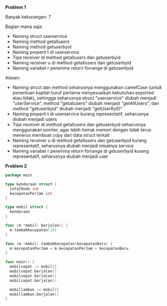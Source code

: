 **Problem 1**

Banyak kekurangan: 7

Bagian mana saja:

- Naming struct userservice
- Naming method getallusers
- Naming method getuserbyid
- Naming properti t di userservice
- Tipe receiver di method getallusers dan getuserbyid
- Naming receiver u di method getallusers dan getuserbyid
- Naming variabel r penerima return forrange di getuserbyid

Alasan:

- Naming struct dan method seharusnya menggunakan camelCase (untuk penentuan kapital huruf pertama menyesuaikan kebutuhan exported atau tidak), sehingga seharusnya struct "userservice" diubah menjadi "userService", method "getallusers" diubah menjadi "getAllUsers", dan method "getuserbyid" diubah menjadi "getUserByID"
- Naming properti t di userservice kurang representatif, seharusnya diubah menjadi users
- Tipe receiver di method getallusers dan getuserbyid seharusnya menggunakan pointer, agar lebih hemat memori dengan tidak terus menerus membuat copy dari data struct terkait
- Naming receiver u di method getallusers dan getuserbyid kurang representatif, seharusnya diubah menjadi misalnya service
- Naming variabel r penerima return forrange di getuserbyid kurang representatif, seharusnya diubah menjadi user

**Problem 2**

```go
package main

type kendaraan struct {
  totalRoda int
  kecepatanPerJam int
}

type mobil struct {
  kendaraan
}

func (m *mobil) berjalan() {
  m.tambahKecepatan(10)
}

func (m *mobil) tambahKecepatan(kecepatanBaru) {
  m.kecepatanPerJam = m.kecepatanPerJam + kecepatanBaru
}

func main() {
  mobilcepat := mobil{}
  mobilcepat.berjalan()
  mobilcepat.berjalan()
  mobilcepat.berjalan()

  mobillamban := mobil{}
  mobillamban.berjalan()
}

```
